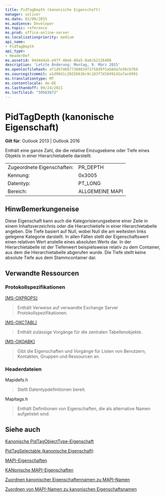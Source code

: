 ```yaml
---
title: PidTagDepth (kanonische Eigenschaft)
manager: soliver
ms.date: 03/09/2015
ms.audience: Developer
ms.topic: reference
ms.prod: office-online-server
ms.localizationpriority: medium
api_name:
- PidTagDepth
api_type:
- HeaderDef
ms.assetid: 04d444a5-e97f-48e6-89a5-8a6cb2136408
description: 'Letzte Änderung: Montag, 9. März 2015'
ms.openlocfilehash: af1d9746677308834f3758d9f5ab8da7e50cb769
ms.sourcegitcommit: a1d9041c20256616c9c183f7d1049142a7ac6991
ms.translationtype: MT
ms.contentlocale: de-DE
ms.lasthandoff: 09/24/2021
ms.locfileid: "59563672"
---
```

# <a name="pidtagdepth-canonical-property"></a>PidTagDepth (kanonische Eigenschaft)

  
  
**Gilt für**: Outlook 2013 | Outlook 2016 
  
Enthält eine ganze Zahl, die die relative Einzugsebene oder Tiefe eines Objekts in einer Hierarchietabelle darstellt.
  
|||
|:-----|:-----|
|Zugeordnete Eigenschaften:  <br/> |PR_DEPTH  <br/> |
|Kennung:  <br/> |0x3005  <br/> |
|Datentyp:  <br/> |PT_LONG  <br/> |
|Bereich:  <br/> |ALLGEMEINE MAPI  <br/> |
   
## <a name="remarks"></a>HinwBemerkungeneise

Diese Eigenschaft kann auch die Kategorisierungsebene einer Zeile in einem Inhaltsverzeichnis oder die Hierarchietiefe in einer Hierarchietabelle angeben. Die Tiefe basiert auf Null, wobei Null die am weitesten links gelegene Kategorie darstellt. In allen Fällen stellt der Eigenschaftswert einen relativen Wert anstelle eines absoluten Werts dar. In der Hierarchietabelle ist der Tiefenwert beispielsweise relativ zu dem Container, aus dem die Hierarchietabelle abgerufen wurde. Die Tiefe stellt keine absolute Tiefe aus dem Stammcontainer dar. 
  
## <a name="related-resources"></a>Verwandte Ressourcen

### <a name="protocol-specifications"></a>Protokollspezifikationen

[[MS-OXPROPS]](https://msdn.microsoft.com/library/f6ab1613-aefe-447d-a49c-18217230b148%28Office.15%29.aspx)
  
> Enthält Verweise auf verwandte Exchange Server Protokollspezifikationen.
    
[[MS-OXCTABL]](https://msdn.microsoft.com/library/d33612dc-36a8-4623-8a26-c156cf8aae4b%28Office.15%29.aspx)
  
> Enthält zulässige Vorgänge für die zentralen Tabellenobjekte.
    
[[MS-OXOABK]](https://msdn.microsoft.com/library/f4cf9b4c-9232-4506-9e71-2270de217614%28Office.15%29.aspx)
  
> Gibt die Eigenschaften und Vorgänge für Listen von Benutzern, Kontakten, Gruppen und Ressourcen an.
    
### <a name="header-files"></a>Headerdateien

Mapidefs.h
  
> Stellt Datentypdefinitionen bereit.
    
Mapitags.h
  
> Enthält Definitionen von Eigenschaften, die als alternative Namen aufgelistet sind.
    
## <a name="see-also"></a>Siehe auch



[Kanonische PidTagObjectType-Eigenschaft](pidtagobjecttype-canonical-property.md)
  
[PidTagSelectable (kanonische Eigenschaft)](pidtagselectable-canonical-property.md)


[MAPI-Eigenschaften](mapi-properties.md)
  
[KANonische MAPI-Eigenschaften](mapi-canonical-properties.md)
  
[Zuordnen kanonischer Eigenschaftennamen zu MAPI-Namen](mapping-canonical-property-names-to-mapi-names.md)
  
[Zuordnen von MAPI-Namen zu kanonischen Eigenschaftsnamen](mapping-mapi-names-to-canonical-property-names.md)


